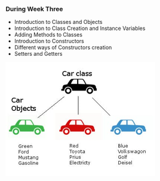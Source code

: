 
### During Week Three

- Introduction to Classes and Objects
- Introduction to Class Creation and Instance Variables
- Adding Methods to Classes
- Introduction to Constructors
- Different ways of Constructors creation
- Setters and Getters

![Class and Object](https://raw.githubusercontent.com/andrejrs/Object-Oriented-PHP/master/images/Wordane-OOP-car-class-eg-2.jpg)
